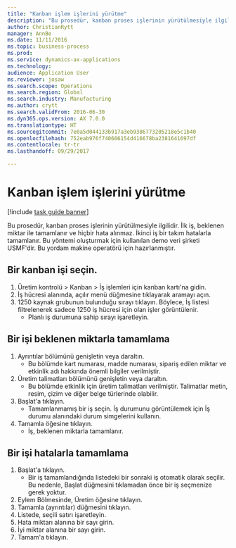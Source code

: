 ```yaml
--- 
title: "Kanban işlem işlerini yürütme"
description: "Bu prosedür, kanban proses işlerinin yürütülmesiyle ilgilidir."
author: ChristianRytt
manager: AnnBe
ms.date: 11/11/2016
ms.topic: business-process
ms.prod: 
ms.service: dynamics-ax-applications
ms.technology: 
audience: Application User
ms.reviewer: josaw
ms.search.scope: Operations
ms.search.region: Global
ms.search.industry: Manufacturing
ms.author: crytt
ms.search.validFrom: 2016-06-30
ms.dyn365.ops.version: AX 7.0.0
ms.translationtype: HT
ms.sourcegitcommit: 7e0a5d044133b917a3eb9386773205218e5c1b40
ms.openlocfilehash: 752eab976f740606154d416678ba2381641697df
ms.contentlocale: tr-tr
ms.lasthandoff: 09/29/2017

---
```

# <a name="execute-kanban-process-jobs"></a>Kanban işlem işlerini yürütme

[!include [task guide banner](../../includes/task-guide-banner.md)]

Bu prosedür, kanban proses işlerinin yürütülmesiyle ilgilidir. İlk iş, beklenen miktar ile tamamlanır ve hiçbir hata alınmaz. İkinci iş bir takım hatalarla tamamlanır. Bu yöntemi oluşturmak için kullanılan demo veri şirketi USMF'dir. Bu yordam makine operatörü için hazırlanmıştır.


## <a name="select-a-kanban-job"></a>Bir kanban işi seçin.
1. Üretim kontrolü > Kanban > İş işlemleri için kanban kartı'na gidin.
2. İş hücresi alanında, açılır menü düğmesine tıklayarak aramayı açın.
3. 1250 kaynak grubunun bulunduğu sırayı tıklayın. Böylece, İş listesi filtrelenerek sadece 1250 iş hücresi için olan işler görüntülenir.
    * Planlı iş durumuna sahip sırayı işaretleyin.  

## <a name="complete-a-job-with-expected-quantity"></a>Bir işi beklenen miktarla tamamlama
1. Ayrıntılar bölümünü genişletin veya daraltın.
    * Bu bölümde kart numarası, madde numarası, sipariş edilen miktar ve etkinlik adı hakkında önemli bilgiler verilmiştir.  
2. Üretim talimatları bölümünü genişletin veya daraltın.
    * Bu bölümde etkinlik için üretim talimatları verilmiştir. Talimatlar metin, resim, çizim ve diğer belge türlerinde olabilir.  
3. Başlat'a tıklayın.
    * Tamamlanmamış bir iş seçin. İş durumunu görüntülemek için İş durumu alanındaki durum simgelerini kullanın.      
4. Tamamla öğesine tıklayın.
    * İş, beklenen miktarla tamamlanır.  

## <a name="complete-a-job-with-errors"></a>Bir işi hatalarla tamamlama
1. Başlat'a tıklayın.
    * Bir iş tamamlandığında listedeki bir sonraki iş otomatik olarak seçilir. Bu nedenle, Başlat düğmesini tıklamadan önce bir iş seçmenize gerek yoktur.  
2. Eylem Bölmesinde, Üretim öğesine tıklayın.
3. Tamamla (ayrıntılar) düğmesini tıklayın.
4. Listede, seçili satırı işaretleyin.
5. Hata miktarı alanına bir sayı girin.
6. İyi miktar alanına bir sayı girin.
7. Tamam'a tıklayın.


